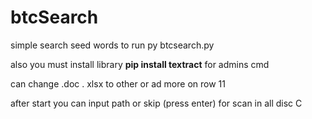 # btcSearch

simple search seed words
 to run py btcsearch.py
 
 also you must install library
 **pip install textract** for admins cmd 
 
 can change .doc . xlsx to other or ad more on row 11

after start you can input path or skip (press enter) for scan in all disc C
